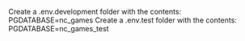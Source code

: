 
Create a .env.development folder with the contents:
PGDATABASE=nc_games
Create a .env.test folder with the contents:
PGDATABASE=nc_games_test